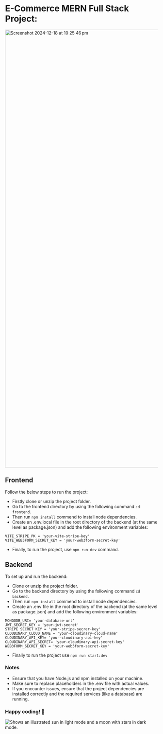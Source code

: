 # E-Commerce MERN Full Stack Project:

<img width="1440" alt="Screenshot 2024-12-18 at 10 25 46 pm" src="https://github.com/user-attachments/assets/0ef1ad02-1e13-4683-919d-58ac1e3d4428" />


## Frontend
Follow the below steps to run the project:
- Firstly clone or unzip the project folder.
- Go to the frontend directory by using the following command `cd frontend`.
- Then run `npm install` commend to install node dependencies.
- Create an .env.local file in the root directory of the backend (at the same level as package.json) and add the following environment variables:

```
VITE_STRIPE_PK = 'your-vite-stripe-key'   
VITE_WEB3FORM_SECRET_KEY = 'your-web3form-secret-key'
```

- Finally, to run the project, use `npm run dev` command.

## Backend
To set up and run the backend:
- Clone or unzip the project folder.
- Go to the backend directory by using the following command `cd backend`.
- Then run `npm install` commend to install node dependencies.
- Create an .env file in the root directory of the backend (at the same level as package.json) and add the following environment variables:

``` 
MONGODB_URI= 'your-database-url'    
JWT_SECRET_KEY = 'your-jwt-secret'  
STRIPE_SECRET_KEY = 'your-stripe-secrer-key'    
CLOUDINARY_CLOUD_NAME = 'your-cloudinary-cloud-name'    
CLOUDINARY_API_KEY= 'your-cloudinary-api-key'   
CLOUDINARY_API_SECRET= 'your-cloudinary-api-secret-key' 
WEB3FORM_SECRET_KEY = 'your-web3form-secret-key'
```
- Finally to run the project use `npm run start:dev`

### Notes
- Ensure that you have Node.js and npm installed on your machine.
- Make sure to replace placeholders in the .env file with actual values.
- If you encounter issues, ensure that the project dependencies are installed correctly and the required services (like a database) are running.

### Happy coding! 🎉
<picture>
  <source media="(prefers-color-scheme: dark)" srcset="https://user-images.githubusercontent.com/25423296/163456776-7f95b81a-f1ed-45f7-b7ab-8fa810d529fa.png">
  <source media="(prefers-color-scheme: light)" srcset="https://user-images.githubusercontent.com/25423296/163456779-a8556205-d0a5-45e2-ac17-42d089e3c3f8.png">
  <img alt="Shows an illustrated sun in light mode and a moon with stars in dark mode." src="https://user-images.githubusercontent.com/25423296/163456779-a8556205-d0a5-45e2-ac17-42d089e3c3f8.png">
</picture>
